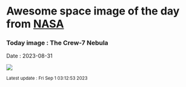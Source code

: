 
# Awesome space image of the day from [NASA](https://api.nasa.gov/)

### Today image : The Crew-7 Nebula
Date : 2023-08-31

![](https://apod.nasa.gov/apod/image/2308/Crew_7_Nebula_Seeley-1_1024.jpg)

<small>Latest update : Fri Sep  1 03:12:53 2023</small>
        